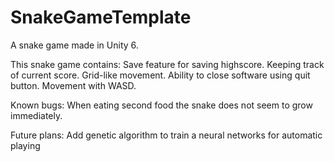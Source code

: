 # SnakeGameTemplate
A snake game made in Unity 6.

This snake game contains:
    Save feature for saving highscore.
    Keeping track of current score.
    Grid-like movement.
    Ability to close software using quit button.
    Movement with WASD.

Known bugs:
    When eating second food the snake does not seem to grow immediately.


Future plans:
    Add genetic algorithm to train a neural networks for automatic playing
